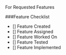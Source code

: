 For Requested Features

###Feature Checklist
* [] Feature Created
* [] Feature Assigned
* [] Feature Worked On
* [] Feature Tested
* [] Feature Implemented
